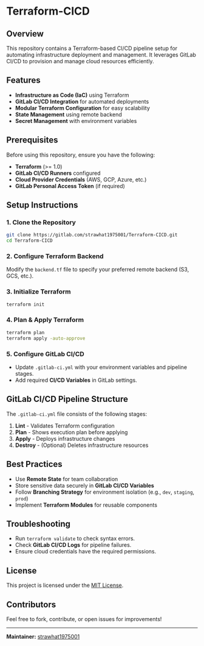 # Terraform-CICD

## Overview
This repository contains a Terraform-based CI/CD pipeline setup for automating infrastructure deployment and management. It leverages GitLab CI/CD to provision and manage cloud resources efficiently.

## Features
- **Infrastructure as Code (IaC)** using Terraform
- **GitLab CI/CD Integration** for automated deployments
- **Modular Terraform Configuration** for easy scalability
- **State Management** using remote backend
- **Secret Management** with environment variables

## Prerequisites
Before using this repository, ensure you have the following:
- **Terraform** (>= 1.0)
- **GitLab CI/CD Runners** configured
- **Cloud Provider Credentials** (AWS, GCP, Azure, etc.)
- **GitLab Personal Access Token** (if required)

## Setup Instructions
### 1. Clone the Repository
```sh
git clone https://gitlab.com/strawhat1975001/Terraform-CICD.git
cd Terraform-CICD
```

### 2. Configure Terraform Backend
Modify the `backend.tf` file to specify your preferred remote backend (S3, GCS, etc.).

### 3. Initialize Terraform
```sh
terraform init
```

### 4. Plan & Apply Terraform
```sh
terraform plan
terraform apply -auto-approve
```

### 5. Configure GitLab CI/CD
- Update `.gitlab-ci.yml` with your environment variables and pipeline stages.
- Add required **CI/CD Variables** in GitLab settings.

## GitLab CI/CD Pipeline Structure
The `.gitlab-ci.yml` file consists of the following stages:
1. **Lint** - Validates Terraform configuration
2. **Plan** - Shows execution plan before applying
3. **Apply** - Deploys infrastructure changes
4. **Destroy** - (Optional) Deletes infrastructure resources

## Best Practices
- Use **Remote State** for team collaboration
- Store sensitive data securely in **GitLab CI/CD Variables**
- Follow **Branching Strategy** for environment isolation (e.g., `dev`, `staging`, `prod`)
- Implement **Terraform Modules** for reusable components

## Troubleshooting
- Run `terraform validate` to check syntax errors.
- Check **GitLab CI/CD Logs** for pipeline failures.
- Ensure cloud credentials have the required permissions.

## License
This project is licensed under the [MIT License](LICENSE).

## Contributors
Feel free to fork, contribute, or open issues for improvements!

---
**Maintainer:** [strawhat1975001](https://gitlab.com/strawhat1975001)
